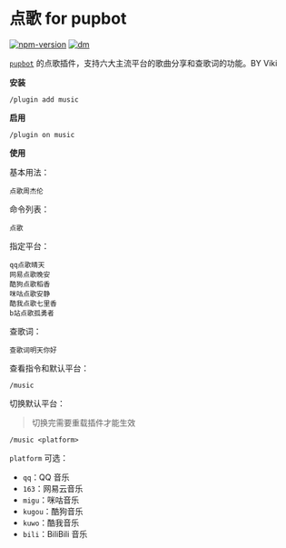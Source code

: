 # 点歌 for pupbot

[![npm-version](https://img.shields.io/npm/v/pupbot-plugin-music?color=527dec&label=pupbot-plugin-music&style=flat-square)](https://npm.im/pupbot-plugin-music)
[![dm](https://shields.io/npm/dm/pupbot-plugin-music?style=flat-square)](https://npm.im/pupbot-plugin-music)

[`pupbot`](https://gouzbot.com) 的点歌插件，支持六大主流平台的歌曲分享和查歌词的功能。BY Viki

**安装**

```shell
/plugin add music
```

**启用**

```shell
/plugin on music
```

**使用**

基本用法：

```shell
点歌周杰伦
```

命令列表：

```shell
点歌
```

指定平台：

```shell
qq点歌晴天
网易点歌晚安
酷狗点歌稻香
咪咕点歌安静
酷我点歌七里香
b站点歌孤勇者
```

查歌词：

```shell
查歌词明天你好
```

查看指令和默认平台：

```shell
/music
```

切换默认平台：

> 切换完需要重载插件才能生效

```shell
/music <platform>
```

`platform` 可选：

- `qq`：QQ 音乐
- `163`：网易云音乐
- `migu`：咪咕音乐
- `kugou`：酷狗音乐
- `kuwo`：酷我音乐
- `bili`：BiliBili 音乐
